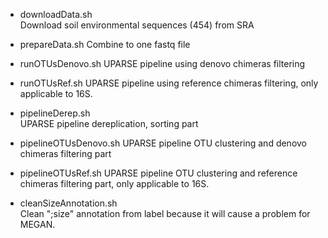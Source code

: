 
* downloadData.sh		
Download soil environmental sequences (454) from SRA

* prepareData.sh
Combine to one fastq file

* runOTUsDenovo.sh
UPARSE pipeline using denovo chimeras filtering  

* runOTUsRef.sh
UPARSE pipeline using reference chimeras filtering, only applicable to 16S.  

* pipelineDerep.sh	
UPARSE pipeline dereplication, sorting part

* pipelineOTUsDenovo.sh	
UPARSE pipeline OTU clustering and denovo chimeras filtering part

* pipelineOTUsRef.sh
UPARSE pipeline OTU clustering and reference chimeras filtering part, only applicable to 16S.

* cleanSizeAnnotation.sh	
Clean ";size" annotation from label because it will cause a problem for MEGAN.
